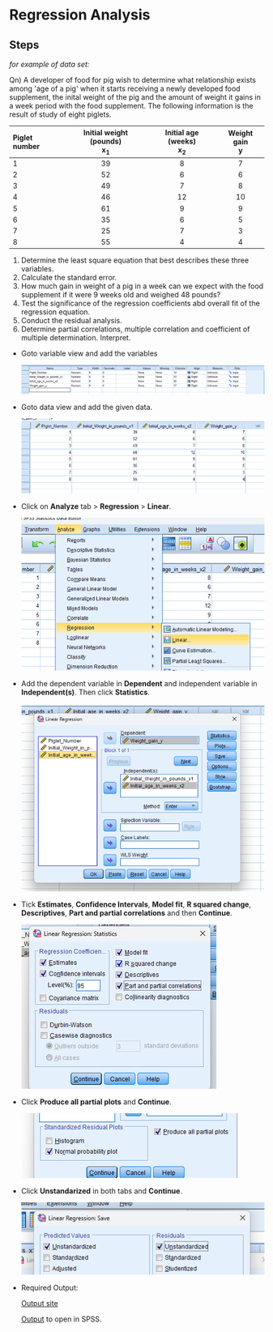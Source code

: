 # Regression Analysis

## Steps

_for example of data set:_

Qn) A developer of food for pig wish to determine what relationship exists among 'age of a pig' when it starts receiving a newly developed food supplement, the inital weight of the pig and the amount of weight it gains in a week period with the food supplement. The following information is the result of study of eight piglets.

| Piglet number<br/> | Initial weight (pounds)<br/><center>x<sub>1</sub></center> | Initial age (weeks)<br/><center>x<sub>2</sub></center> | Weight gain<br/><center>y</center> |
| :----------------- | :--------------------------------------------------------: | :----------------------------------------------------: | :--------------------------------: |
| 1                  |                             39                             |                           8                            |                 7                  |
| 2                  |                             52                             |                           6                            |                 6                  |
| 3                  |                             49                             |                           7                            |                 8                  |
| 4                  |                             46                             |                           12                           |                 10                 |
| 5                  |                             61                             |                           9                            |                 9                  |
| 6                  |                             35                             |                           6                            |                 5                  |
| 7                  |                             25                             |                           7                            |                 3                  |
| 8                  |                             55                             |                           4                            |                 4                  |

1. Determine the least square equation that best describes these three variables.
2. Calculate the standard error.
3. How much gain in weight of a pig in a week can we expect with the food supplement if it were 9 weeks old and weighed 48 pounds?
4. Test the significance of the regression coefficients abd overall fit of the regression equation.
5. Conduct the residual analysis.
6. Determine partial correlations, multiple correlation and coefficient of multiple determination. Interpret.

- Goto variable view and add the variables

  ![Variable view](assets/variableView.png)

- Goto data view and add the given data.

  ![Data view](assets/dataView.png)

- Click on **Analyze** tab > **Regression** > **Linear**.

  ![Step](assets/step.png)

- Add the dependent variable in **Dependent** and independent variable in **Independent(s)**. Then click **Statistics**.

  ![Dependent List](assets/dependentList.png)

- Tick **Estimates**, **Confidence Intervals**, **Model fit**, **R squared change**, **Descriptives**, **Part and partial correlations** and then **Continue**.

  ![Statistics](assets/statistics.png)

- Click **Produce all partial plots** and **Continue**.

  ![Plots](assets/plots.png)

- Click **Unstandarized** in both tabs and **Continue**.

  ![Save](assets/save.png)

- Required Output:

  [Output site](https://regression-analysis-output.netlify.app/)

  [Output](assets/Output1.spv) to open in SPSS.
